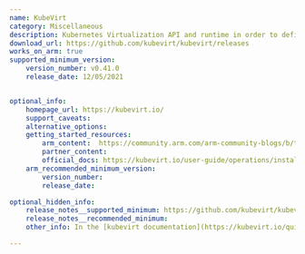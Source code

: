 ```yaml
---
name: KubeVirt
category: Miscellaneous
description: Kubernetes Virtualization API and runtime in order to define and manage virtual machines.
download_url: https://github.com/kubevirt/kubevirt/releases
works_on_arm: true
supported_minimum_version:
    version_number: v0.41.0
    release_date: 12/05/2021


optional_info:
    homepage_url: https://kubevirt.io/
    support_caveats:
    alternative_options:
    getting_started_resources:
        arm_content:  https://community.arm.com/arm-community-blogs/b/tools-software-ides-blog/posts/empowering-software-development-with-works-on-arm-initiative
        partner_content:
        official_docs: https://kubevirt.io/user-guide/operations/installation/#arm64-developer-builds
    arm_recommended_minimum_version:
        version_number:
        release_date:

optional_hidden_info:
    release_notes__supported_minimum: https://github.com/kubevirt/kubevirt/releases/tag/v0.41.0
    release_notes__recommended_minimum:
    other_info: In the [kubevirt documentation](https://kubevirt.io/quickstart_minikube/), it is mentioned that testing is done using the virtctl binary. For the version 0.41, the virtctl binaries are not released for arm64, but in the release notes it is mentioned that kubevirt supports the arm64. From 1.0.0-rc.0 version, virtctl binaries are released for arm64.

---
```

